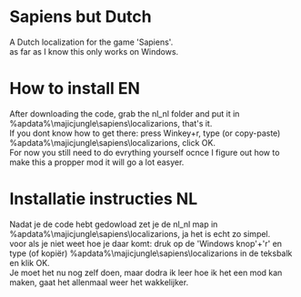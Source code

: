 # Sapiens but Dutch
A Dutch localization for the game 'Sapiens'.  
as far as I know this only works on Windows.
# How to install EN
After downloading the code, grab the nl_nl folder and put it in %apdata%\majicjungle\sapiens\localizarions, that's it.  
If you dont know how to get there: press Winkey+r, type (or copy-paste) %apdata%\majicjungle\sapiens\localizarions, click OK.  
For now you still need to do evrything yourself ocnce I figure out how to make this a propper mod it will go a lot easyer.  
# Installatie instructies NL
Nadat je de code hebt gedowload zet je de nl_nl map in %apdata%\majicjungle\sapiens\localizarions, ja het is echt zo simpel.  
voor als je niet weet hoe je daar komt: druk op de 'Windows knop'+'r' en type (of kopiër)  %apdata%\majicjungle\sapiens\localizarions in de teksbalk en klik OK.  
Je moet het nu nog zelf doen, maar dodra ik leer hoe ik het een mod kan maken, gaat het allenmaal weer het wakkelijker.
